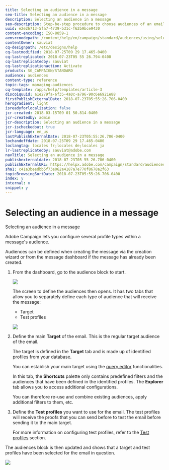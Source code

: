 ```yaml
---
title: Selecting an audience in a message
seo-title: Selecting an audience in a message
description: Selecting an audience in a message
seo-description: Step-be-step procedure to choose audiences of an email: main target population and test profiles.
uuid: e2e26713-5fa7-4739-b31c-f62b9bce9430
content-encoding: ISO-8859-1
aemsrcnodepath: /content/help/en/campaign/standard/audiences/using/selecting-an-audience-in-a-message
contentOwner: sauviat
cq-designpath: /etc/designs/help
cq-lastmodified: 2018-07-25T09 29 17.465-0400
cq-lastreplicated: 2018-07-23T05 55 26.794-0400
cq-lastreplicatedby: sauviat
cq-lastreplicationaction: Activate
products: SG_CAMPAIGN/STANDARD
audience: audiences
content-type: reference
topic-tags: managing-audiences
cq-template: /apps/help/templates/article-3
discoiquuid: a1e279fa-6f35-4a0c-a796-90c6e6921e88
firstPublishExternalDate: 2018-07-23T05:55:26.706-0400
herogradient: light
isreadyforlocalization: false
jcr-created: 2018-03-15T09 01 50.814-0400
jcr-createdby: admin
jcr-description: Selecting an audience in a message
jcr-ischeckedout: true
jcr-language: en_us
lastPublishExternalDate: 2018-07-23T05:55:26.706-0400
lochandoffdate: 2018-07-25T09 29 17.465-0400
loclangtag: locales fr;locales de;locales ja
lr-lastreplicatedby: sauviat@adobe.com
navTitle: Selecting an audience in a message
publishexternaldate: 2018-07-23T05 55 26.706-0400
publishExternalURL: https://helpx.adobe.com/campaign/standard/audiences/using/selecting-an-audience-in-a-message.html
sha1: c41a3beedbb5f73e062a4187a7e770f8678a2f63
topicBrowsingSortDate: 2018-07-23T05:55:26.706-0400
index: y
internal: n
snippet: y
---
```


# Selecting an audience in a message

Selecting an audience in a message

Adobe Campaign lets you configure several profile types within a message's audience.

Audiences can be defined when creating the message via the creation wizard or from the message dashboard if the message has already been created.

1. From the dashboard, go to the audience block to start.

   ![](assets/delivery_audience_definition_1.png)

   The screen to define the audiences then opens. It has two tabs that allow you to separately define each type of audience that will receive the message:

    * Target
    * Test profiles

   ![](assets/delivery_audience_definition_2.png)

1. Define the main **Target** of the email. This is the regular target audience of the email.

   The target is defined in the **Target** tab and is made up of identified profiles from your database.

   You can establish your main target using the [query editor](../../automating/using/editing-queries.md#creating-queries) functionalities.

   In this tab, the **Shortcuts** palette only contains predefined filters and the audiences that have been defined in the identified profiles. The **Explorer** tab allows you to access additional configurations.

   You can therefore re-use and combine existing audiences, apply additional filters to them, etc.

1. Define the **Test profiles** you want to use for the email. The test profiles will receive the proofs that you can send before to test the email before sending it to the main target.

   For more information on configuring test profiles, refer to the [Test profiles](../../sending/using/managing-test-profiles-and-sending-proofs.md) section.

The audiences block is then updated and shows that a target and test profiles have been selected for the email in question.

![](assets/delivery_audience_definition_3.png)

